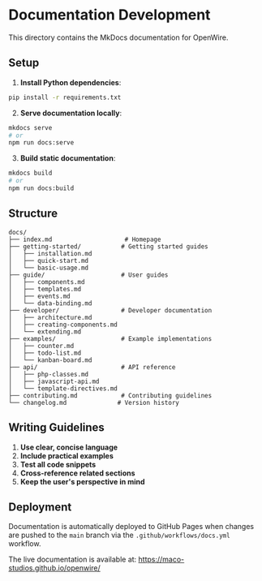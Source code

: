 # Documentation Development

This directory contains the MkDocs documentation for OpenWire.

## Setup

1. **Install Python dependencies**:
```bash
pip install -r requirements.txt
```

2. **Serve documentation locally**:
```bash
mkdocs serve
# or
npm run docs:serve
```

3. **Build static documentation**:
```bash
mkdocs build
# or
npm run docs:build
```

## Structure

```
docs/
├── index.md                    # Homepage
├── getting-started/           # Getting started guides
│   ├── installation.md
│   ├── quick-start.md
│   └── basic-usage.md
├── guide/                     # User guides
│   ├── components.md
│   ├── templates.md
│   ├── events.md
│   └── data-binding.md
├── developer/                 # Developer documentation
│   ├── architecture.md
│   ├── creating-components.md
│   └── extending.md
├── examples/                  # Example implementations
│   ├── counter.md
│   ├── todo-list.md
│   └── kanban-board.md
├── api/                       # API reference
│   ├── php-classes.md
│   ├── javascript-api.md
│   └── template-directives.md
├── contributing.md            # Contributing guidelines
└── changelog.md              # Version history
```

## Writing Guidelines

1. **Use clear, concise language**
2. **Include practical examples**
3. **Test all code snippets**
4. **Cross-reference related sections**
5. **Keep the user's perspective in mind**

## Deployment

Documentation is automatically deployed to GitHub Pages when changes are pushed to the `main` branch via the `.github/workflows/docs.yml` workflow.

The live documentation is available at: https://maco-studios.github.io/openwire/
